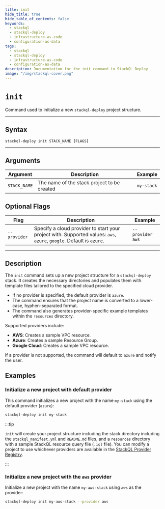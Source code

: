 ```yaml
---
title: init
hide_title: true
hide_table_of_contents: false
keywords:
  - stackql
  - stackql-deploy
  - infrastructure-as-code
  - configuration-as-data
tags:
  - stackql
  - stackql-deploy
  - infrastructure-as-code
  - configuration-as-data  
description: Documentation for the init command in StackQL Deploy
image: "/img/stackql-cover.png"
---
```


# <code>init</code>

Command used to initialize a new `stackql-deploy` project structure.

* * *

## Syntax

`stackql-deploy init STACK_NAME [FLAGS]`

* * *

## Arguments

| Argument | Description | Example |
|--|--|--|
| `STACK_NAME` | The name of the stack project to be created | `my-stack` |

## Optional Flags

| Flag | Description | Example |
|--|--|--|
| <span class="nowrap">`--provider`</span> | Specify a cloud provider to start your project with. Supported values: `aws`, `azure`, `google`. Default is `azure`. | `--provider aws` |

* * *

## Description

The `init` command sets up a new project structure for a `stackql-deploy` stack. It creates the necessary directories and populates them with template files tailored to the specified cloud provider.

- If no provider is specified, the default provider is `azure`.
- The command ensures that the project name is converted to a lower-case, hyphen-separated format.
- The command also generates provider-specific example templates within the `resources` directory.

Supported providers include:

- **AWS**: Creates a sample VPC resource.
- **Azure**: Creates a sample Resource Group.
- **Google Cloud**: Creates a sample VPC resource.

If a provider is not supported, the command will default to `azure` and notify the user.

## Examples

### Initialize a new project with default provider

This command initializes a new project with the name `my-stack` using the default provider (`azure`):

```bash
stackql-deploy init my-stack
```
:::tip

`init` will create your project structure including the stack directory including the `stackql_manifest.yml` and `README.md` files, and a `resources` directory with a sample StackQL resource query file (`.iql` file). You can modify a project to use whichever providers are available in the [StackQL Provider Registry](https://registry.stackql.io/).

:::

### Initialize a new project with the `aws` provider

Initialize a new project with the name `my-aws-stack` using `aws` as the provider:

```bash
stackql-deploy init my-aws-stack --provider aws
```
